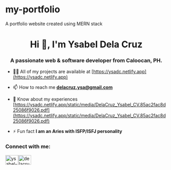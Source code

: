# my-portfolio
A portfolio website created using MERN stack

<h1 align="center">Hi 👋, I'm Ysabel Dela Cruz</h1>
<h3 align="center">A passionate web & software developer from Caloocan, PH.</h3>

- 👨‍💻 All of my projects are available at [https://ysadc.netlify.app](https://ysadc.netlify.app)

- 📫 How to reach me **delacruz.ysa@gmail.com**

- 📄 Know about my experiences [https://ysadc.netlify.app/static/media/DelaCruz_Ysabel_CV.85ac2fac8d25086f9026.pdf](https://ysadc.netlify.app/static/media/DelaCruz_Ysabel_CV.85ac2fac8d25086f9026.pdf)

- ⚡ Fun fact **I am an Aries with ISFP/ISFJ personality**

<h3 align="left">Connect with me:</h3>
<p align="left">
<a href="https://linkedin.com/in/ysabel-dela-cruz" target="blank"><img align="center" src="https://raw.githubusercontent.com/rahuldkjain/github-profile-readme-generator/master/src/images/icons/Social/linked-in-alt.svg" alt="ysabel-dela-cruz" height="30" width="40" /></a><a href="mailto:delacruz.ysa@gmail.com" target="blank"><img align="center" src="https://commons.wikimedia.org/wiki/File:Gmail_icon_(2020).svg" alt="delacruz.ysa@gmail.com" height="30" width="40" /></a>
</p>
